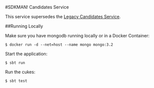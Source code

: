 #SDKMAN! Candidates Service

This service supersedes the [Legacy Candidates Service](https://github.com/sdkman/sdkman-candidates-legacy).

##Running Locally

Make sure you have mongodb running locally or in a Docker Container:

    $ docker run -d --net=host --name mongo mongo:3.2

Start the application:

    $ sbt run

Run the cukes:

    $ sbt test


